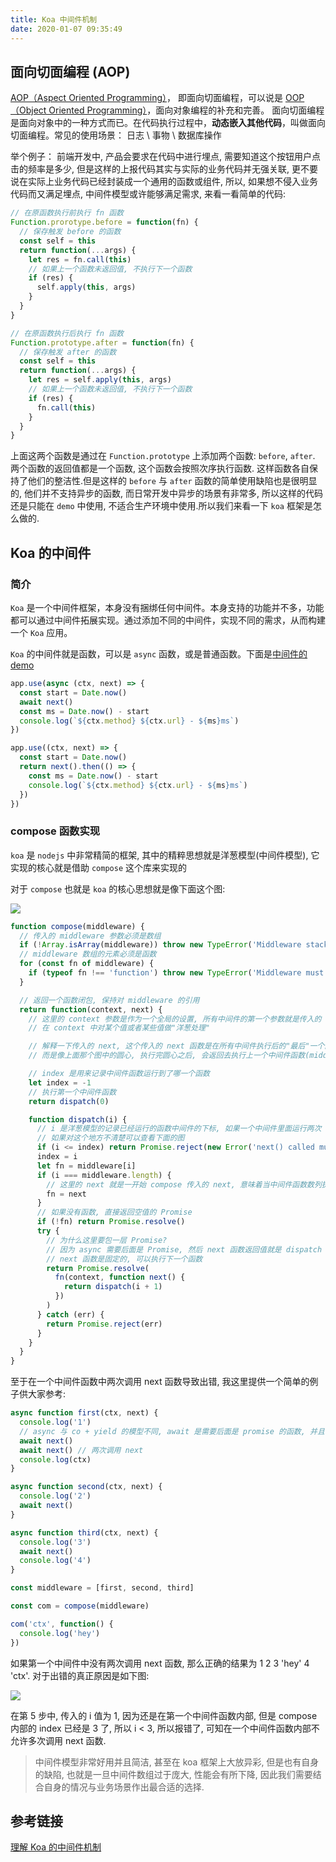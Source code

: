 ```yaml
---
title: Koa 中间件机制
date: 2020-01-07 09:35:49
---
```


## 面向切面编程 (AOP)

[AOP（Aspect Oriented Programming）](https://blog.csdn.net/qq_42539533/article/details/90551738)，
即面向切面编程，可以说是 [OOP（Object Oriented Programming）](https://github.com/oakland/Vanilla-JS-Practice/blob/master/11-learnOOPfromCircles.js/0-%E5%BD%BB%E5%BA%95%E7%90%86%E8%A7%A3JS%E4%B8%AD%E9%9D%A2%E5%90%91%E5%AF%B9%E8%B1%A1%EF%BC%88%E5%89%8D%E8%A8%80%EF%BC%89.md)，面向对象编程的补充和完善。
面向切面编程是面向对象中的一种方式而已。在代码执行过程中，**动态嵌入其他代码**，叫做面向切面编程。常见的使用场景：
日志 \ 事物 \ 数据库操作

举个例子：
前端开发中, 产品会要求在代码中进行埋点, 需要知道这个按钮用户点击的频率是多少, 但是这样的上报代码其实与实际的业务代码并无强关联, 更不要说在实际上业务代码已经封装成一个通用的函数或组件,
所以, 如果想不侵入业务代码而又满足埋点, 中间件模型或许能够满足需求, 来看一看简单的代码:

```js
// 在原函数执行前执行 fn 函数
Function.prorotype.before = function(fn) {
  // 保存触发 before 的函数
  const self = this
  return function(...args) {
    let res = fn.call(this)
    // 如果上一个函数未返回值, 不执行下一个函数
    if (res) {
      self.apply(this, args)
    }
  }
}

// 在原函数执行后执行 fn 函数
Function.prototype.after = function(fn) {
  // 保存触发 after 的函数
  const self = this
  return function(...args) {
    let res = self.apply(this, args)
    // 如果上一个函数未返回值, 不执行下一个函数
    if (res) {
      fn.call(this)
    }
  }
}
```

上面这两个函数是通过在 `Function.prototype` 上添加两个函数: `before`, `after`. 两个函数的返回值都是一个函数, 这个函数会按照次序执行函数.
这样函数各自保持了他们的整洁性.但是这样的 `before` 与 `after` 函数的简单使用缺陷也是很明显的, 他们并不支持异步的函数, 而日常开发中异步的场景有非常多, 所以这样的代码还是只能在 `demo` 中使用,
不适合生产环境中使用.所以我们来看一下 `koa` 框架是怎么做的.

## Koa 的中间件

### 简介

`Koa` 是一个中间件框架，本身没有捆绑任何中间件。本身支持的功能并不多，功能都可以通过中间件拓展实现。通过添加不同的中间件，实现不同的需求，从而构建一个 `Koa` 应用。

`Koa` 的中间件就是函数，可以是 `async` 函数，或是普通函数。下面是[中间件的 demo](https://github.com/koajs/koa)

```js
app.use(async (ctx, next) => {
  const start = Date.now()
  await next()
  const ms = Date.now() - start
  console.log(`${ctx.method} ${ctx.url} - ${ms}ms`)
})

app.use((ctx, next) => {
  const start = Date.now()
  return next().then(() => {
    const ms = Date.now() - start
    console.log(`${ctx.method} ${ctx.url} - ${ms}ms`)
  })
})
```

### compose 函数实现

`koa` 是 `nodejs` 中非常精简的框架, 其中的精粹思想就是洋葱模型(中间件模型), 它实现的核心就是借助 `compose` 这个库来实现的

对于 `compose` 也就是 `koa` 的核心思想就是像下面这个图:

![](../../assets/node/koa-onion.png)

```js
function compose(middleware) {
  // 传入的 middleware 参数必须是数组
  if (!Array.isArray(middleware)) throw new TypeError('Middleware stack must be an array!')
  // middleware 数组的元素必须是函数
  for (const fn of middleware) {
    if (typeof fn !== 'function') throw new TypeError('Middleware must be composed of functions!')
  }

  // 返回一个函数闭包, 保持对 middleware 的引用
  return function(context, next) {
    // 这里的 context 参数是作为一个全局的设置, 所有中间件的第一个参数就是传入的 context, 这样可以
    // 在 context 中对某个值或者某些值做"洋葱处理"

    // 解释一下传入的 next, 这个传入的 next 函数是在所有中间件执行后的"最后"一个函数, 这里的"最后"并不是真正的最后,
    // 而是像上面那个图中的圆心, 执行完圆心之后, 会返回去执行上一个中间件函数(middleware[length - 1])剩下的逻辑

    // index 是用来记录中间件函数运行到了哪一个函数
    let index = -1
    // 执行第一个中间件函数
    return dispatch(0)

    function dispatch(i) {
      // i 是洋葱模型的记录已经运行的函数中间件的下标, 如果一个中间件里面运行两次 next, 那么 i 是会比 index 小的.
      // 如果对这个地方不清楚可以查看下面的图
      if (i <= index) return Promise.reject(new Error('next() called multiple times'))
      index = i
      let fn = middleware[i]
      if (i === middleware.length) {
        // 这里的 next 就是一开始 compose 传入的 next, 意味着当中间件函数数列执行完后, 执行这个 next 函数, 即圆心
        fn = next
      }
      // 如果没有函数, 直接返回空值的 Promise
      if (!fn) return Promise.resolve()
      try {
        // 为什么这里要包一层 Promise?
        // 因为 async 需要后面是 Promise, 然后 next 函数返回值就是 dispatch 函数的返回值, 所以运行 async next(); 需要 next 包一层 Promise
        // next 函数是固定的, 可以执行下一个函数
        return Promise.resolve(
          fn(context, function next() {
            return dispatch(i + 1)
          })
        )
      } catch (err) {
        return Promise.reject(err)
      }
    }
  }
}
```

至于在一个中间件函数中两次调用 next 函数导致出错, 我这里提供一个简单的例子供大家参考:

```js
async function first(ctx, next) {
  console.log('1')
  // async 与 co + yield 的模型不同, await 是需要后面是 promise 的函数, 并且自己执行一次, 而 co 是自己拿到 value 然后帮你自动执行.
  await next()
  await next() // 两次调用 next
  console.log(ctx)
}

async function second(ctx, next) {
  console.log('2')
  await next()
}

async function third(ctx, next) {
  console.log('3')
  await next()
  console.log('4')
}

const middleware = [first, second, third]

const com = compose(middleware)

com('ctx', function() {
  console.log('hey')
})
```

如果第一个中间件中没有两次调用 next 函数, 那么正确的结果为 1 2 3 'hey' 4 'ctx'. 对于出错的真正原因是如下图:

![](../../assets/node/koa-middleware-demo.png)

在第 5 步中, 传入的 i 值为 1, 因为还是在第一个中间件函数内部, 但是 compose 内部的 index 已经是 3 了, 所以 i < 3, 所以报错了, 可知在一个中间件函数内部不允许多次调用 next 函数.

> 中间件模型非常好用并且简洁, 甚至在 koa 框架上大放异彩, 但是也有自身的缺陷, 也就是一旦中间件数组过于庞大, 性能会有所下降, 因此我们需要结合自身的情况与业务场景作出最合适的选择.

## 参考链接

[理解 Koa 的中间件机制](https://github.com/zhangxiang958/zhangxiang958.github.io/issues/34)
